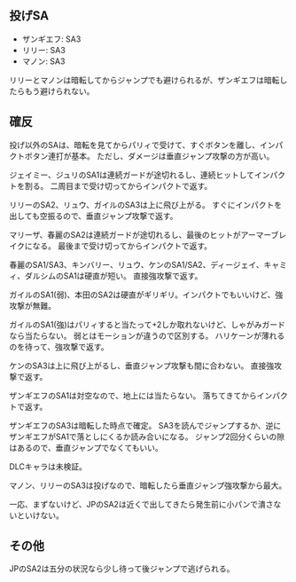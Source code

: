 ## 投げSA

- ザンギエフ: SA3
- リリー: SA3
- マノン: SA3

リリーとマノンは暗転してからジャンプでも避けられるが、ザンギエフは暗転したらもう避けられない。

## 確反

投げ以外のSAは、暗転を見てからパリィで受けて、すぐボタンを離し、インパクトボタン連打が基本。
ただし、ダメージは垂直ジャンプ攻撃の方が高い。

ジェイミー、ジュリのSA1は連続ガードが途切れるし、連続ヒットしてインパクトを割る。
二周目まで受け切ってからインパクトで返す。

リリーのSA2、リュウ、ガイルのSA3は上に飛び上がる。
すぐにインパクトを出しても空振るので、垂直ジャンプ攻撃で返す。

マリーザ、春麗のSA2は連続ガードが途切れるし、最後のヒットがアーマーブレイクになる。
最後まで受け切ってからインパクトで返す。

春麗のSA1/SA3、キンバリー、リュウ、ケンのSA1/SA2、ディージェイ、キャミィ、ダルシムのSA1は硬直が短い。
直接強攻撃で返す。

ガイルのSA1(弱)、本田のSA2は硬直がギリギリ。インパクトでもいいけど、強攻撃が無難。

ガイルのSA1(強)はパリィすると当たって+2しか取れないけど、しゃがみガードなら当たらない。
弱とはモーションが違うので区別する。
ハリケーンが薄れるのを待って、強攻撃で返す。

ケンのSA3は上に飛び上がるし、垂直ジャンプ攻撃も間に合わない。
直接強攻撃で返す。

ザンギエフのSA1は対空なので、地上には当たらない。
落ちてきてからインパクトで返す。

ザンギエフのSA3は暗転した時点で確定。
SA3を読んでジャンプするか、逆にザンギエフがSA1で落としにくるか読み合いになる。
ジャンプ2回分くらいの隙はあるので、垂直ジャンプでなくてもいい。

DLCキャラは未検証。

マノン、リリーのSA3は投げなので、暗転したら垂直ジャンプ強攻撃から最大。

一応、まずないけど、JPのSA2は近くで出してきたら発生前に小パンで潰さないといけない。

## その他

JPのSA2は五分の状況なら少し待って後ジャンプで逃げられる。
